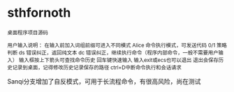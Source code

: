 # sthfornoth
<div style="font-size:smaller">
桌面程序项目源码

用户输入说明：
在输入前加入词组前缀可进入不同模式
Alice 命令执行模式，可发送代码
0/1  策略判断
ds  错误纠正，返回纯文本
dc  错误纠正，继续执行命令（程序内部命令，一般不需要用户输入）
输入框按上下箭头可查找命令历史
回车键快速输入
输入exit或ecs也可以退出
退出会保存历史记录到桌面，记得修改历史记录保存的路径
ctrl+D中断命令执行和会话请求
</div>

Sanqi分支增加了自反模式，可用于长流程命令，有很高风险，尚在测试

